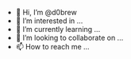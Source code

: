 - 👋 Hi, I’m @d0brew
- 👀 I’m interested in ...
- 🌱 I’m currently learning ...
- 💞️ I’m looking to collaborate on ...
- 📫 How to reach me ...

<!---
d0brew/d0brew is a ✨ special ✨ repository because its `README.md` (this file) appears on your GitHub profile.
You can click the Preview link to take a look at your changes.
--->
